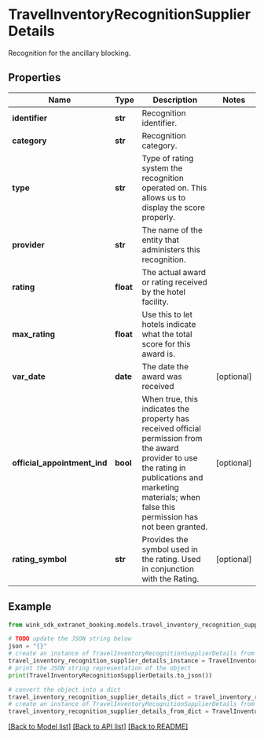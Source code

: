 # TravelInventoryRecognitionSupplierDetails

Recognition for the ancillary blocking.

## Properties

Name | Type | Description | Notes
------------ | ------------- | ------------- | -------------
**identifier** | **str** | Recognition identifier. | 
**category** | **str** | Recognition category. | 
**type** | **str** | Type of rating system the recognition operated on. This allows us to display the score properly. | 
**provider** | **str** | The name of the entity that administers this recognition. | 
**rating** | **float** | The actual award or rating received by the hotel facility. | 
**max_rating** | **float** | Use this to let hotels indicate what the total score for this award is. | 
**var_date** | **date** | The date the award was received | [optional] 
**official_appointment_ind** | **bool** | When true, this indicates the property has received official permission from the award provider to use the rating in publications and marketing materials; when false this permission has not been granted. | [optional] 
**rating_symbol** | **str** | Provides the symbol used in the rating. Used in conjunction with the Rating. | [optional] 

## Example

```python
from wink_sdk_extranet_booking.models.travel_inventory_recognition_supplier_details import TravelInventoryRecognitionSupplierDetails

# TODO update the JSON string below
json = "{}"
# create an instance of TravelInventoryRecognitionSupplierDetails from a JSON string
travel_inventory_recognition_supplier_details_instance = TravelInventoryRecognitionSupplierDetails.from_json(json)
# print the JSON string representation of the object
print(TravelInventoryRecognitionSupplierDetails.to_json())

# convert the object into a dict
travel_inventory_recognition_supplier_details_dict = travel_inventory_recognition_supplier_details_instance.to_dict()
# create an instance of TravelInventoryRecognitionSupplierDetails from a dict
travel_inventory_recognition_supplier_details_from_dict = TravelInventoryRecognitionSupplierDetails.from_dict(travel_inventory_recognition_supplier_details_dict)
```
[[Back to Model list]](../README.md#documentation-for-models) [[Back to API list]](../README.md#documentation-for-api-endpoints) [[Back to README]](../README.md)


